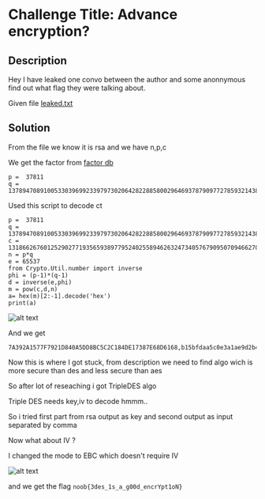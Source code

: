 # Challenge Title: Advance encryption? 

## Description
Hey I have leaked one convo between the author and some anonnymous find out what flag they were talking about.

Given file [leaked.txt](https://raw.githubusercontent.com/The-deviner/NoobCTF-0x1/master/leaked.txt)

## Solution

From the file we know it is rsa and we have n,p,c

We get the factor from [factor db](http://factordb.com/)

```
p =  37811 
q = 137894708910053303969923397973020642822885800296469378790977278593214384539837619580379225467154996305576740301811341001236212352803012852463937630519740268712559979364296984889908082141326523753012648585274606560093642698194606727748070085995321631608004390601327049361234087266324892040367357035145489719811
```

Used this script to decode ct
```
p =  37811 
q = 137894708910053303969923397973020642822885800296469378790977278593214384539837619580379225467154996305576740301811341001236212352803012852463937630519740268712559979364296984889908082141326523753012648585274606560093642698194606727748070085995321631608004390601327049361234087266324892040367357035145489719811
c = 1318662676012529027719356593897795240255894626324734057679095070946627050031960058953695686381615923039181791966536008755483122090144422057413223859758218760258478899092958126133112186690655374761969096836593572888239450083333192693873889204362146378414307476977579570911929579923802717779725077182959279149667910
n = p*q
e = 65537
from Crypto.Util.number import inverse
phi = (p-1)*(q-1)
d = inverse(e,phi)
m = pow(c,d,n)
a= hex(m)[2:-1].decode('hex')
print(a)
```

![alt text](https://github.com/karma9874/CTF-Writeups/blob/master/NoobCTF_0x1/Images/rsa.JPG)

And we get 
```
7A392A1577F7921D840A5DD8BC5C2C184DE17387E68D6168,b15bfdaa5c0e3a1ae9d2b435cdee81eba9e037d99bae6fb7f79bb00a6e1903fb
```

Now this is where I got stuck, from description we need to find algo wich is more secure than des and less secure than aes 

So after lot of reseaching i got TripleDES algo 

Triple DES needs key,iv to decode hmmm..

So i tried first part from rsa output as key and second output as input separated by comma

Now what about IV ?

I changed the mode to EBC which doesn't require IV

![alt text](https://github.com/karma9874/CTF-Writeups/blob/master/NoobCTF_0x1/Images/des.JPG)

and we get the flag `noob{3des_1s_a_g00d_encrYpt1oN}`
